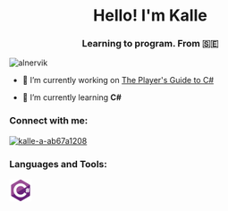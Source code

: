 <h1 align="center">Hello! I'm Kalle</h1>
<h3 align="center">Learning to program. From 🇸🇪</h3>

<p align="left"> <img src="https://komarev.com/ghpvc/?username=alnervik&label=Profile%20views&color=0e75b6&style=flat" alt="alnervik" /> </p>

- 🔭 I’m currently working on [The Player's Guide to C#](https://csharpplayersguide.com/)

- 🌱 I’m currently learning **C#**

<h3 align="left">Connect with me:</h3>
<p align="left">
<a href="https://linkedin.com/in/kalle-a-ab67a1208" target="blank"><img align="center" src="https://raw.githubusercontent.com/rahuldkjain/github-profile-readme-generator/master/src/images/icons/Social/linked-in-alt.svg" alt="kalle-a-ab67a1208" height="30" width="40" /></a>
</p>

<h3 align="left">Languages and Tools:</h3>
<p align="left"> <a href="https://www.w3schools.com/cs/" target="_blank" rel="noreferrer"> <img src="https://raw.githubusercontent.com/devicons/devicon/master/icons/csharp/csharp-original.svg" alt="csharp" width="40" height="40"/> </a> </p>

